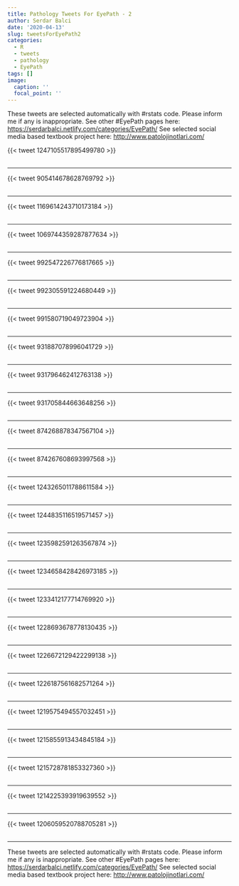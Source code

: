 ```yaml
---
title: Pathology Tweets For EyePath - 2
author: Serdar Balci
date: '2020-04-13'
slug: tweetsForEyePath2
categories:
  - R
  - tweets
  - pathology
  - EyePath
tags: []
image:
  caption: ''
  focal_point: ''
---
```



These tweets are selected automatically with #rstats code. Please inform me if any is inappropriate.
See other #EyePath pages here: https://serdarbalci.netlify.com/categories/EyePath/ 
See selected social media based textbook project here: http://www.patolojinotlari.com/

{{< tweet 1247105517895499780 >}}
<br>
<br>
<hr>
{{< tweet 905414678628769792 >}}
<br>
<br>
<hr>
{{< tweet 1169614243710173184 >}}
<br>
<br>
<hr>
{{< tweet 1069744359287877634 >}}
<br>
<br>
<hr>
{{< tweet 992547226776817665 >}}
<br>
<br>
<hr>
{{< tweet 992305591224680449 >}}
<br>
<br>
<hr>
{{< tweet 991580719049723904 >}}
<br>
<br>
<hr>
{{< tweet 931887078996041729 >}}
<br>
<br>
<hr>
{{< tweet 931796462412763138 >}}
<br>
<br>
<hr>
{{< tweet 931705844663648256 >}}
<br>
<br>
<hr>
{{< tweet 874268878347567104 >}}
<br>
<br>
<hr>
{{< tweet 874267608693997568 >}}
<br>
<br>
<hr>
{{< tweet 1243265011788611584 >}}
<br>
<br>
<hr>
{{< tweet 1244835116519571457 >}}
<br>
<br>
<hr>
{{< tweet 1235982591263567874 >}}
<br>
<br>
<hr>
{{< tweet 1234658428426973185 >}}
<br>
<br>
<hr>
{{< tweet 1233412177714769920 >}}
<br>
<br>
<hr>
{{< tweet 1228693678778130435 >}}
<br>
<br>
<hr>
{{< tweet 1226672129422299138 >}}
<br>
<br>
<hr>
{{< tweet 1226187561682571264 >}}
<br>
<br>
<hr>
{{< tweet 1219575494557032451 >}}
<br>
<br>
<hr>
{{< tweet 1215855913434845184 >}}
<br>
<br>
<hr>
{{< tweet 1215728781853327360 >}}
<br>
<br>
<hr>
{{< tweet 1214225393919639552 >}}
<br>
<br>
<hr>
{{< tweet 1206059520788705281 >}}
<br>
<br>
<hr>


These tweets are selected automatically with #rstats code. Please inform me if any is inappropriate.
See other #EyePath pages here: https://serdarbalci.netlify.com/categories/EyePath/ 
See selected social media based textbook project here: http://www.patolojinotlari.com/
